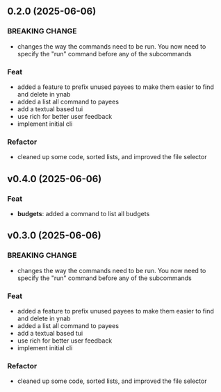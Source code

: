 ## 0.2.0 (2025-06-06)

### BREAKING CHANGE

- changes the way the commands need to be run. You now need to specify the "run" command before any of the subcommands

### Feat

- added a feature to prefix unused payees to make them easier to find and delete in ynab
- added a list all command to payees
- add a textual based tui
- use rich for better user feedback
- implement initial cli

### Refactor

- cleaned up some code, sorted lists, and improved the file selector

## v0.4.0 (2025-06-06)

### Feat

- **budgets**: added a command to list all budgets

## v0.3.0 (2025-06-06)

### BREAKING CHANGE

- changes the way the commands need to be run. You now need to specify the "run" command before any of the subcommands

### Feat

- added a feature to prefix unused payees to make them easier to find and delete in ynab
- added a list all command to payees
- add a textual based tui
- use rich for better user feedback
- implement initial cli

### Refactor

- cleaned up some code, sorted lists, and improved the file selector
